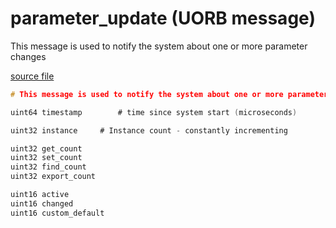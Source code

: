 # parameter_update (UORB message)
        
This message is used to notify the system about one or more parameter changes

[source file](https://github.com/PX4/PX4-Autopilot/blob/master/msg/parameter_update.msg)

```c
# This message is used to notify the system about one or more parameter changes

uint64 timestamp		# time since system start (microseconds)

uint32 instance		# Instance count - constantly incrementing

uint32 get_count
uint32 set_count
uint32 find_count
uint32 export_count

uint16 active
uint16 changed
uint16 custom_default

```
